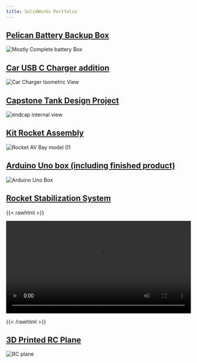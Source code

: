 ```yaml
---
title: SolidWorks Portfolio
---
```



## [Pelican Battery Backup Box](/solidworks/sub_articles/pelican_battery/)
![Mostly Complete battery Box](/solidworks/images/incomplete_03.jpg)


## [Car USB C Charger addition](/solidworks/sub_articles/car_charger)

![Car Charger Isometric View](/solidworks/images/car_charger_iso.png)



## [Capstone Tank  Design Project](/solidworks/sub_articles/capstone)

![endcap internal view](/solidworks/images/endcap_internal.png)



## [Kit Rocket Assembly](/solidworks/sub_articles/kit_rocket)
![Rocket AV Bay model 01](/solidworks/images/kit_rocket_avbay_exploded2.png)


## [Arduino Uno box (including finished product)](/solidworks/sub_articles/telemetry_box)
![Arduino Uno Box](/solidworks/images/kit_rocket_uno_rx_isometric.png)




## [Rocket Stabilization System](/solidworks/sub_articles/arduino_stab)


{{< rawhtml >}}


<video width=100% controls>
    <source src="/solidworks/images/Rocket Stab Test-1.m4v" type="video/mp4">
    Your browser does not support the video tag.  
</video>

{{< /rawhtml >}}

 
## [3D Printed RC Plane](/solidworks/sub_articles/3d_printed_plane)


![RC plane](/articles/images/plane_isometric_view.png)

 
 